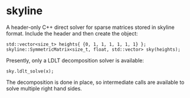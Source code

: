 # skyline
A header-only C++ direct solver for sparse matrices stored in skyline format. Include the header and then create the object:

```
std::vector<size_t> heights{ {0, 1, 1, 1, 1, 1, 1} };
skyline::SymmetricMatrix<size_t, float, std::vector> sky(heights);
```

Presently, only a LDLT decomposition solver is available:

```
sky.ldlt_solve(x);
```

The decomposition is done in place, so intermediate calls are available to solve multiple right hand sides. 
